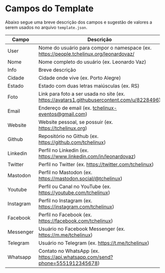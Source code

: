 Campos do Template
==================

Abaixo segue uma breve descrição dos campos e sugestão de valores a serem usados no arquivo `template.json`. 

| Campo     |  Descrição                                                                                | Tipo              |
|--         |--                                                                                         |--                 |
| User      | Nome do usuário para compor o namespace (ex. https://people.tchelinux.org/leonardovaz/    | Mandatório        |  
| Nome      | Nome completo do usuário (ex. Leonardo Vaz)                                               | Mandatório        |
| Info      | Breve descrição                                                                           | Facultativo       |                    
| Cidade    | Cidade onde vive (ex. Porto Alegre)                                                       | Recomendado       |      
| Estado    | Estado com duas letras maiúsculas (ex. RS)                                                | Recomendado       |
| Foto      | Link para foto a ser usada no site (ex. https://avatars1.githubusercontent.com/u/8228496) | Mandatório        |
| Email     | Endereço de email (ex. tchelinux-eventos@gmail.com)                                       | Facultativo       | 
| Website   | Website pessoal, se possuir (ex. https://tchelinux.org)                                   | Facultativo       | 
| Github    | Repositório no Github (ex. https://github.com/tchelinux)                                  | Recomendado       | 
| Linkedin  | Perfil no Linkedin (ex. https://www.linkedin.com/in/leonardovaz)                          | Facultativo       |                             
| Twitter   | Perfil no Twitter  (ex. https://twitter.com/tchelinux)                                    | Facultativo       | 
| Mastodon  | Perfil no Mastodon (ex. https://mastodon.social/@tchelinux)                               | Facultativo       |
| Youtube   | Perfil ou Canal no YouTube (ex. https://youtube.com/tchelinux)                            | Facultativo       |
| Instagram | Perfil no Instagram (ex. https://instagram.com/tchelinux)                                 | Facultativo       |
| Facebook  | Perfil no Facebook (ex. https://facebook.com/tchelinux)                                   | Facultativo       |
| Messenger | Usuário no Facebook Messenger (ex. https://m.me/tchelinux)                                | Facultativo       |
| Telegram  | Usuário no Telegram (ex. https://t.me/tchelinux)                                          | Facultativo       |
| Whatsapp  | Contato no WhatsApp (ex. https://api.whatsapp.com/send?phone=5551912345678)               | Facultativo       |
